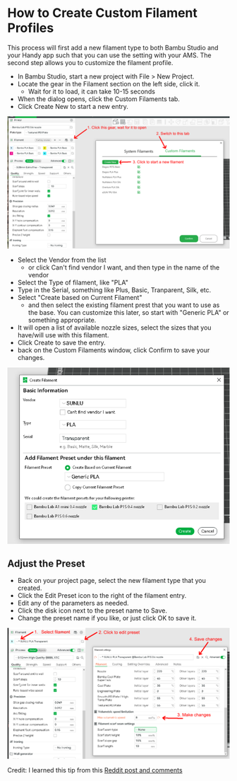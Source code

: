 # How to Create Custom Filament Profiles

This process will first add a new filament type to both Bambu Studio and
your Handy app such that you can use the setting with your AMS. The
second step allows you to customize the filament profile.

- In Bambu Studio, start a new project with File > New Project.
- Locate the gear in the Filament section on the left side, click it.
  - Wait for it to load, it can take 10-15 seconds
- When the dialog opens, click the Custom Filaments tab.
- Click Create New to start a new entry.

![Custom Filaments Dialog](../images/newfilament_1.png)

- Select the Vendor from the list
  - or click Can't find vendor I want, and then type in the name of
    the vendor
- Select the Type of filament, like "PLA"
- Type in the Serial, something like Plus, Basic, Tranparent, Silk, etc.
- Select "Create based on Current Filament"
  - and then select the existing filament prest that you want to use as
    the base. You can customize this later, so start with "Generic PLA"
    or something appropriate.
- It will open a list of available nozzle sizes, select the sizes that
  you have/will use with this filament.
- Click Create to save the entry.
- back on the Custom Filaments window, click Confirm to save your changes.

![New Filament Dialog](../images/newfilament_2.png)

## Adjust the Preset

- Back on your project page, select the new filament type that you created.
- Click the Edit Preset icon to the right of the filament entry.
- Edit any of the parameters as needed.
- Click the disk icon next to the preset name to Save.
- Change the preset name if you like, or just click OK to save it.

![Edit Filament Preset](../images/newfilament_3.png)

Credit: I learned this tip from this 
[Reddit post and comments](https://www.reddit.com/r/BambuLab/comments/16j5189/filament_profiles_importing_both_filament_and/)

